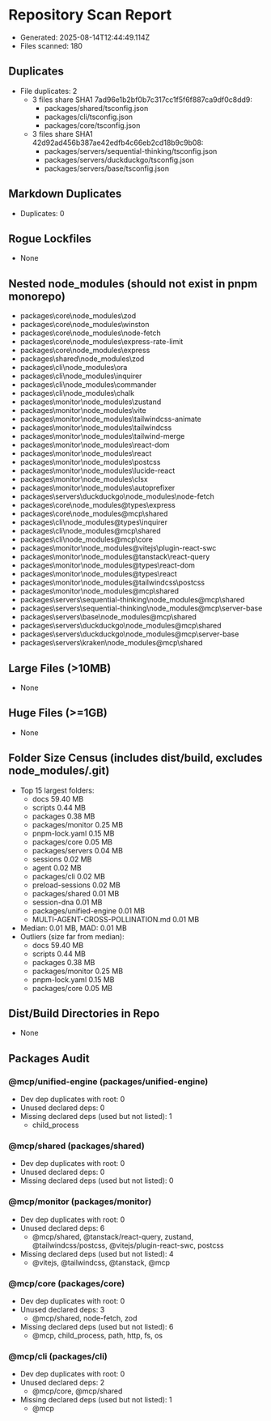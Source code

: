 # Repository Scan Report

- Generated: 2025-08-14T12:44:49.114Z
- Files scanned: 180

## Duplicates

- File duplicates: 2
  - 3 files share SHA1 7ad96e1b2bf0b7c317cc1f5f6f887ca9df0c8dd9:
    - packages/shared/tsconfig.json
    - packages/cli/tsconfig.json
    - packages/core/tsconfig.json
  - 3 files share SHA1 42d92ad456b387ae42edfb4c66eb2cd18b9c9b08:
    - packages/servers/sequential-thinking/tsconfig.json
    - packages/servers/duckduckgo/tsconfig.json
    - packages/servers/base/tsconfig.json

## Markdown Duplicates

- Duplicates: 0

## Rogue Lockfiles

- None

## Nested node_modules (should not exist in pnpm monorepo)

- packages\core\node_modules\zod
- packages\core\node_modules\winston
- packages\core\node_modules\node-fetch
- packages\core\node_modules\express-rate-limit
- packages\core\node_modules\express
- packages\shared\node_modules\zod
- packages\cli\node_modules\ora
- packages\cli\node_modules\inquirer
- packages\cli\node_modules\commander
- packages\cli\node_modules\chalk
- packages\monitor\node_modules\zustand
- packages\monitor\node_modules\vite
- packages\monitor\node_modules\tailwindcss-animate
- packages\monitor\node_modules\tailwindcss
- packages\monitor\node_modules\tailwind-merge
- packages\monitor\node_modules\react-dom
- packages\monitor\node_modules\react
- packages\monitor\node_modules\postcss
- packages\monitor\node_modules\lucide-react
- packages\monitor\node_modules\clsx
- packages\monitor\node_modules\autoprefixer
- packages\servers\duckduckgo\node_modules\node-fetch
- packages\core\node_modules\@types\express
- packages\core\node_modules\@mcp\shared
- packages\cli\node_modules\@types\inquirer
- packages\cli\node_modules\@mcp\shared
- packages\cli\node_modules\@mcp\core
- packages\monitor\node_modules\@vitejs\plugin-react-swc
- packages\monitor\node_modules\@tanstack\react-query
- packages\monitor\node_modules\@types\react-dom
- packages\monitor\node_modules\@types\react
- packages\monitor\node_modules\@tailwindcss\postcss
- packages\monitor\node_modules\@mcp\shared
- packages\servers\sequential-thinking\node_modules\@mcp\shared
- packages\servers\sequential-thinking\node_modules\@mcp\server-base
- packages\servers\base\node_modules\@mcp\shared
- packages\servers\duckduckgo\node_modules\@mcp\shared
- packages\servers\duckduckgo\node_modules\@mcp\server-base
- packages\servers\kraken\node_modules\@mcp\shared

## Large Files (>10MB)

- None

## Huge Files (>=1GB)

- None

## Folder Size Census (includes dist/build, excludes node_modules/.git)

- Top 15 largest folders:
  - docs 59.40 MB
  - scripts 0.44 MB
  - packages 0.38 MB
  - packages/monitor 0.25 MB
  - pnpm-lock.yaml 0.15 MB
  - packages/core 0.05 MB
  - packages/servers 0.04 MB
  - sessions 0.02 MB
  - agent 0.02 MB
  - packages/cli 0.02 MB
  - preload-sessions 0.02 MB
  - packages/shared 0.01 MB
  - session-dna 0.01 MB
  - packages/unified-engine 0.01 MB
  - MULTI-AGENT-CROSS-POLLINATION.md 0.01 MB
- Median: 0.01 MB, MAD: 0.01 MB
- Outliers (size far from median):
  - docs 59.40 MB
  - scripts 0.44 MB
  - packages 0.38 MB
  - packages/monitor 0.25 MB
  - pnpm-lock.yaml 0.15 MB
  - packages/core 0.05 MB

## Dist/Build Directories in Repo

- None

## Packages Audit

### @mcp/unified-engine (packages/unified-engine)

- Dev dep duplicates with root: 0
- Unused declared deps: 0
- Missing declared deps (used but not listed): 1
  - child_process

### @mcp/shared (packages/shared)

- Dev dep duplicates with root: 0
- Unused declared deps: 0
- Missing declared deps (used but not listed): 0

### @mcp/monitor (packages/monitor)

- Dev dep duplicates with root: 0
- Unused declared deps: 6
  - @mcp/shared, @tanstack/react-query, zustand, @tailwindcss/postcss, @vitejs/plugin-react-swc, postcss
- Missing declared deps (used but not listed): 4
  - @vitejs, @tailwindcss, @tanstack, @mcp

### @mcp/core (packages/core)

- Dev dep duplicates with root: 0
- Unused declared deps: 3
  - @mcp/shared, node-fetch, zod
- Missing declared deps (used but not listed): 6
  - @mcp, child_process, path, http, fs, os

### @mcp/cli (packages/cli)

- Dev dep duplicates with root: 0
- Unused declared deps: 2
  - @mcp/core, @mcp/shared
- Missing declared deps (used but not listed): 1
  - @mcp
